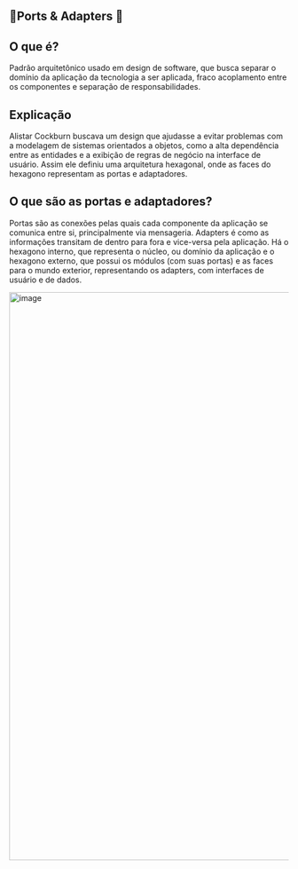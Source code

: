 ## 🚪Ports & Adapters 🔌

## O que é?
Padrão arquitetônico usado em design de software, que busca separar o domínio da aplicação da tecnologia a ser aplicada, fraco acoplamento entre os componentes e separação 
de responsabilidades. 

## Explicação 
Alistar Cockburn buscava um design que ajudasse a evitar problemas com a modelagem de sistemas orientados a objetos, como a alta dependência entre as entidades e a exibição
de regras de negócio na interface de usuário. Assim ele definiu uma arquitetura hexagonal, onde as faces do hexagono representam as portas e adaptadores. 

## O que são as portas e adaptadores?
Portas são as conexões pelas quais cada componente da aplicação se comunica entre si, principalmente via mensageria. 
Adapters é como as informações transitam de dentro para fora e vice-versa pela aplicação. Há o hexagono interno, que representa o núcleo, ou domínio da aplicação
e o hexagono externo, que possui os módulos (com suas portas) e as faces para o mundo exterior, representando os adapters, com interfaces de usuário e de dados.

<img width="1024" height="1024" alt="image" src="https://github.com/user-attachments/assets/2a9bd4bc-03da-4a6e-b677-0fd54fd6821c" />

